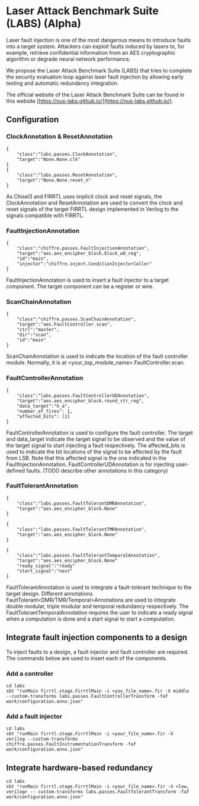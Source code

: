 # Laser Attack Benchmark Suite (LABS) (Alpha)

Laser fault injection is one of the most dangerous means to introduce faults into a target system. Attackers can exploit faults induced by lasers to, for example, retrieve confidential information from an AES cryptographic algorithm or degrade neural network performance.

We propose the Laser Attack Benchmark Suite (LABS) that tries to complete the security evaluation loop against laser fault injection by allowing early testing and automatic redundancy integration. 

The official website of the Laser Attack Benchmark Suite can be found in this website [https://nus-labs.github.io/](https://nus-labs.github.io/).

## Configuration

### ClockAnnotation & ResetAnnotation
```code4
{
    "class":"labs.passes.ClockAnnotation",
    "target":"None.None.clk"
}
{
    "class":"labs.passes.ResetAnnotation",
    "target":"None.None.reset_n"
}
```
As Chisel3 and FIRRTL uses implicit clock and reset signals, the ClockAnnotation and ResetAnnotation are used to convert the clock and reset signals of the target FIRRTL design implemented in Verilog to the signals compatible with FIRRTL.

### FaultInjectionAnnotation
```code5
{
    "class":"chiffre.passes.FaultInjectionAnnotation",
    "target":"aes.aes_encipher_block.block_w0_reg",
    "id":"main",
    "injector":"chiffre.inject.ConditionInjectorCaller"
}
```
FaultInjectionAnnotation is used to insert a fault injector to a target component. The target component can be a register or wire.

### ScanChainAnnotation
```code6
{
    "class":"chiffre.passes.ScanChainAnnotation",
    "target":"aes.FaultController.scan",
    "ctrl":"master",
    "dir":"scan",
    "id":"main"
}
```
ScanChainAnnotation is used to indicate the location of the fault controller module. Normally, it is at <your_top_module_name>.FaultController.scan.

### FaultControllerAnnotation
```code7
{
    "class":"labs.passes.FaultControllerUDAnnotation",
    "target":"aes.aes_encipher_block.round_ctr_reg",
    "data_target":"h_a",
    "number_of_fires": 1,
    "affected_bits": [1]
}
```
FaultControllerAnnotation is used to configure the fault controller. The target and data\_target indicate the target signal to be observed and the value of the target signal to start injecting a fault respectively. The affected\_bits is used to indicate the bit locations of the signal to be affected by the fault from LSB. Note that this affected signal is the one indicated in the FaultInjectionAnnotation. FaultControllerUDAnnotation is for injecting user-defined faults. (TODO describe other annotations in this category)

### FaultTolerantAnnotation
```code8
{
    "class":"labs.passes.FaultTolerantDMRAnnotation",
    "target":"aes.aes_encipher_block.None"
}

{
    "class":"labs.passes.FaultTolerantTMRAnnotation",
    "target":"aes.aes_encipher_block.None"
}

{
    "class":"labs.passes.FaultTolerantTemporalAnnotation",
    "target":"aes.aes_encipher_block.None"
	"ready_signal":"ready"
	"start_signal":"next"
}
```
FaultTolerantAnnotation is used to integrate a fault-tolerant technique to the target design. Different annotations FaultTolerant<DMR/TMR/Temporal>Annotations are used to integrate double modular, triple modular and temporal redundancy respectively. The FaultTolerantTemporalAnnotation requires the user to indicate a ready signal when a computation is done and a start signal to start a computation.

## Integrate fault injection components to a design
To inject faults to a design, a fault injector and fault controller are required. The commands below are used to insert each of the components. 

### Add a controller

```code2
cd labs
sbt "runMain firrtl.stage.FirrtlMain -i <you_file_name>.fir -X middle --custom-transforms labs.passes.FaultControllerTransform -faf work/configuration.anno.json"
```

### Add a fault injector

```code3
cd labs
sbt "runMain firrtl.stage.FirrtlMain -i <your_file_name>.fir -X verilog --custom-transforms chiffre.passes.FaultInstrumentationTransform -faf work/configuration.anno.json"
```

## Integrate hardware-based redundancy

```code
cd labs
sbt "runMain firrtl.stage.FirrtlMain -i <your_file_name>.fir -X <low, verilog> -- custom-transforms labs.passes.FaultTolerantTransform -faf work/configuration.anno.json"
```

